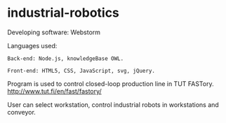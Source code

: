 # industrial-robotics

Developing software: Webstorm

Languages used: 

    Back-end: Node.js, knowledgeBase OWL.
    
    Front-end: HTML5, CSS, JavaScript, svg, jQuery.

Program is used to control closed-loop production line in TUT FASTory.
http://www.tut.fi/en/fast/fastory/

User can select workstation, control industrial robots in workstations and conveyor. 
